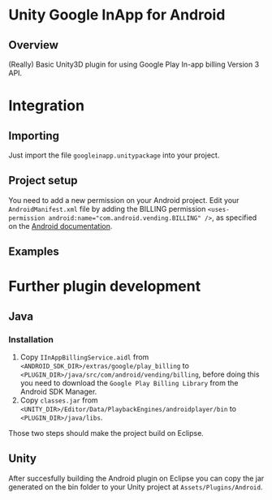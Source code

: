 Unity Google InApp for Android
=============================


Overview
--------

(Really) Basic Unity3D plugin for using Google Play In-app billing Version 3 API.


Integration
===========

Importing
---------

Just import the file `googleinapp.unitypackage` into your project.

Project setup
-------------

You need to add a new permission on your Android project. Edit your `AndroidManifest.xml`
file by adding the BILLING permission `<uses-permission android:name="com.android.vending.BILLING" />`,
as specified on the [Android documentation](http://developer.android.com/google/play/billing/billing_integrate.html#billing-permission).


Examples
--------




Further plugin development
==========================

Java
----

### Installation

1. Copy `IInAppBillingService.aidl` from `<ANDROID_SDK_DIR>/extras/google/play_billing`
to `<PLUGIN_DIR>/java/src/com/android/vending/billing`, before doing this you need to
download the `Google Play Billing Library` from the Android SDK Manager.
2. Copy `classes.jar` from `<UNITY_DIR>/Editor/Data/PlaybackEngines/androidplayer/bin`
to `<PLUGIN_DIR>/java/libs`.

Those two steps should make the project build on Eclipse.

Unity
-----

After succesfully building the Android plugin on Eclipse you can copy the jar generated
on the bin folder to your Unity project at `Assets/Plugins/Android`.
